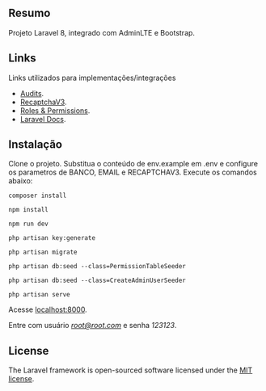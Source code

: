 ## Resumo

Projeto Laravel 8, integrado com AdminLTE e Bootstrap.

## Links

Links utilizados para implementações/integrações

- [Audits](http://www.laravel-auditing.com/).
- [RecaptchaV3](https://github.com/josiasmontag/laravel-recaptchav3).
- [Roles & Permissions](https://www.itsolutionstuff.com/post/laravel-8-user-roles-and-permissions-tutorialexample.html).
- [Laravel Docs](https://laravel.com/docs/8.x/).



## Instalação
Clone o projeto. Substitua o conteúdo de env.example em .env e configure os parametros de BANCO, EMAIL e RECAPTCHAV3. Execute os comandos abaixo:



`composer install`

`npm install`

`npm run dev`

`php artisan key:generate`

`php artisan migrate`

`php artisan db:seed --class=PermissionTableSeeder`

`php artisan db:seed --class=CreateAdminUserSeeder`

`php artisan serve`

Acesse [localhost:8000](http://localhost:8000).

Entre com usuário *root@root.com* e senha *123123*.


## License

The Laravel framework is open-sourced software licensed under the [MIT license](https://opensource.org/licenses/MIT).
